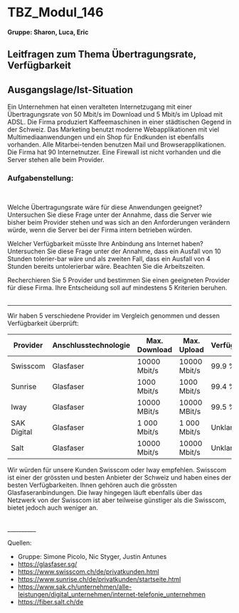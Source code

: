 # TBZ_Modul_146
**Gruppe: Sharon, Luca, Eric**

<h2>Leitfragen zum Thema Übertragungsrate, Verfügbarkeit</h2>

<h2>Ausgangslage/Ist-Situation</h2>

Ein Unternehmen hat einen veralteten Internetzugang mit einer Übertragungsrate von 50 Mbit/s im Download und 5 Mbit/s im Upload mit ADSL. Die Firma produziert Kaffeemaschinen in einer städtischen Gegend in der Schweiz. Das Marketing benutzt moderne Webapplikationen mit viel Multimediaanwendungen und ein Shop für Endkunden ist ebenfalls vorhanden. Alle Mitarbei-tenden benutzen Mail und Browserapplikationen. Die Firma hat 90 Internetnutzer.
Eine Firewall ist nicht vorhanden und die Server stehen alle beim Provider.


<h3>Aufgabenstellung:</h3> <br>

Welche Übertragungsrate wäre für diese Anwendungen geeignet?
Untersuchen Sie diese Frage unter der Annahme, dass die Server wie bisher beim Provider stehen und was sich an den Anforderungen verändern würde, wenn die Server bei der Firma intern betrieben würden.

Welcher Verfügbarkeit müsste Ihre Anbindung ans Internet haben?
Untersuchen Sie diese Frage unter der Annahme, dass ein Ausfall von 10 Stunden tolerier-bar wäre und als zweiten Fall, dass ein Ausfall von 4 Stunden bereits untolerierbar wäre. Beachten Sie die Arbeitszeiten.

Recherchieren Sie 5 Provider und bestimmen Sie einen geeigneten Provider für diese Firma. Ihre Entscheidung soll auf mindestens 5 Kriterien beruhen. <br> <br>

---

Wir haben 5 verschiedene Provider im Vergleich genommen und dessen Verfügbarkeit überprüft: 

Provider | Anschlusstechnologie| Max. Download| Max. Upload| Verfügbarkeit| Kosten | 
----------------------|-------------------|--------------------|--------------------|--------------------|--------------------|
Swisscom | Glasfaser | 10000 Mbit/s | 10000 Mbit/s | 99.9 % | 205.00 CHF |
Sunrise | Glasfaser | 1000 Mbit/s | 1000 Mbit/s | 99.4 % | Unklar | 
Iway | Glasfaser | 10000 MBit/s | 10000 MBit/s | 99.5 % | 189.35 CHF |
SAK Digital | Glasfaser | 1 000 Mbit/s | 1 000 Mbit/s | Unklar| 89 CHF |
Salt | Glasfaser | 10000 Mbit/s | 10000 Mbit/s | Unklar | Unklar|

Wir würden für unsere Kunden Swisscom oder Iway empfehlen. Swisscom ist einer der grössten und besten Anbieter der Schweiz und haben eines der besten Verfügbarkeiten. 
Ihnen gehören auch die grössten Glasfaseranbindungen. 
Die Iway hingegen läuft ebenfalls über das Netzwerk von der Swisscom ist aber teilweise günstiger als die Swisscom, bietet jedoch auch weniger an. 

<!-- _________________________________________________ -->
<br>
__________

Quellen: 
* Gruppe: Simone Picolo, Nic Styger, Justin Antunes
* https://glasfaser.sg/
* https://www.swisscom.ch/de/privatkunden.html
* https://www.sunrise.ch/de/privatkunden/startseite.html
* https://www.sak.ch/unternehmen/alle-leistungen/digital_unternehmen/internet-telefonie_unternehmen
* https://fiber.salt.ch/de


